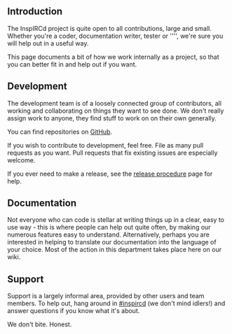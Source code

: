 Introduction
------------

The InspIRCd project is quite open to all contributions, large and small.
Whether you're a coder, documentation writer, tester or ''<insert role here>'', we're
sure you will help out in a useful way.

This page documents a bit of how we work internally as a project, so that you
can better fit in and help out if you want.

Development
-----------

The development team is of a loosely connected group of contributors,
all working and collaborating on things they want to see done. We don't
really assign work to anyone, they find stuff to work on on their own generally.

You can find repositories on [GitHub](http://github.org/inspircd/).

If you wish to contribute to development, feel free. File as many
pull requests as you want. Pull requests that fix existing issues are especially welcome.

If you ever need to make a release, see the [release procedure](https://github.com/inspircd/wiki/blob/master/Release-Procedure.md) page for help.

Documentation
-------------

Not everyone who can code is stellar at writing things up in a clear, easy to use way - this is where people can help out quite often, by making our numerous features easy to understand. Alternatively, perhaps you are interested in helping to translate our documentation into the language of your choice. Most of the action in this department takes
place here on our wiki.

Support
-------

Support is a largely informal area, provided by other users and team members. To help out, hang around in [#inspircd](irc://irc.inspircd.org/inspircd)
(we don't mind idlers!) and answer questions if you know what it's about.

We don't bite. Honest.
